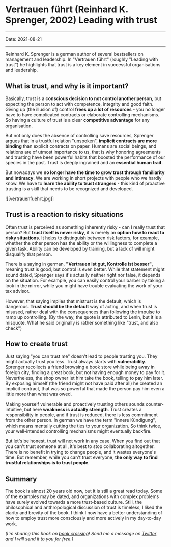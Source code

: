 # Vertrauen führt (Reinhard K. Sprenger, 2002) Leading with trust
----

Date: 2021-08-21

----

Reinhard K. Sprenger is a german author of several bestsellers on management and leadership. In "Vertrauen führt" (roughly "Leading with trust") he highlights that trust is a key element in successful organisations and leadership.

## What is trust, and why is it important?

Basically, trust is a __conscious decision to not control another person__, but expecting the person to act with competence, integrity and good faith. Giving up (the illusion of) control __frees up a lot of resources__ - you no longer have to have complicated contracts or elaborate controlling mechanisms. So having a culture of trust is a clear __competitive advantage__ for any organisation.

But not only does the absence of controlling save resources, Sprenger argues that in a trustful relation "unspoken", __implicit contracts are more binding__ than explicit contracts on paper. Humans are social beings, and relations are of utmost importance to us, that is why honoring agreements and trusting have been powerful habits that boosted the performance of our species in the past. Trust is deeply ingrained and an __essential human trait__.

But nowadays we __no longer have the time to grow trust through familiarity and intimacy__. We are working in short projects with people who we hardly know. We have to __learn the ability to trust strangers__ - this kind of proactive trusting is a skill that needs to be recognized and developed.

![[vertrauenfuehrt.jpg]]

## Trust is a reaction to risky situations

Often trust is perceived as something inherently risky - can I really trust that person? But __trust itself is never risky__, it is merely an __option how to react to risky situations__. It helps to distinguish between risk factors, for example, whether the other person has the ability or the willingness to complete a given task. Ability can be developed by training, but a lack of will might disqualify that person.

There is a saying in german, __"Vertrauen ist gut, Kontrolle ist besser"__, meaning trust is good, but control is even better.  While that statement might sound dated, Sprenger says it's actually neither right nor false, it depends on the situation. For example, you can easily control your barber by taking a look in the mirror, while you might have trouble evaluating the work of your tax advisor.

However, that saying implies that mistrust is the default, which is dangerous. __Trust should be the default__ way of acting, and when trust is misused, rather deal with the consequences than following the impulse to ramp up controlling. (By the way, the quote is attributed to Lenin, but it is a misquote. What he said originally is rather something like "trust, and also check")

## How to create trust

Just saying "you can trust me" doesn't lead to people trusting you. They might actually trust you less. Trust always starts with __vulnerability__. Sprenger recollects a friend browsing a book store while being away in foreign city, finding a great book, but not having enough money to pay for it. Nevertheless, the shop owner let him take the book, telling to pay him later. By exposing himself (the friend might not have paid after all) he created an implicit contract, that was so powerful that made the person pay him even a little more than what was owed.

Making yourself vulnerable and proactively trusting others sounds counter-intuitive, but here __weakness is actually strength__. Trust creates a responsibility in people, and if trust is reduced, there is less commitment from the other person. In german we have the term "innere Kündigung", which means mentally cutting the ties to your organization. So think twice, your well-intended controlling mechanisms might eventually backfire.

But let's be honest, trust will not work in any case. When you find out that you can't trust someone at all, it's best to stop collaborating altogether. There is no benefit in trying to change people, and it wastes everyone's time. But remember, while you can't trust everyone, __the only way to find trustful relationships is to trust people__.

## Summary

The book is almost 20 years old now, but it is still a great read today. Some of the examples may be dated, and organizations with complex problems have surely evolved towards a more trust-based culture. Still, the philosophical and anthropological discussion of trust is timeless, I liked the clarity and brevity of the book. I think I now have a better understanding of how to employ trust more consciously and more actively in my day-to-day work.

_(I'm sharing this book on [book crossing](https://www.bookcrossing.com/journal/16309517/)! Send me a message on [Twitter](https://twitter.com/sustainablepace/status/1429042419597709315) and I will send it to you for free.)_
